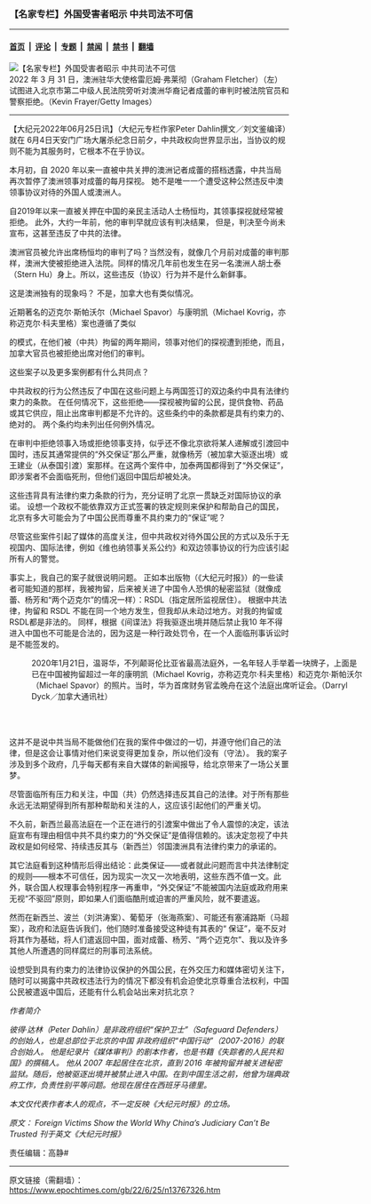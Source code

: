 ### 【名家专栏】外国受害者昭示 中共司法不可信

---

#### [首页](../../../..?n13767326) &nbsp;|&nbsp; [评论](../../../../../epoch-comment?n13767326) &nbsp;|&nbsp; [专题](../../../../../epoch-special?n13767326) &nbsp;|&nbsp; [禁闻](../../../../../epoch-news?n13767326) &nbsp;|&nbsp; [禁书](../../../../../books?n13767326) &nbsp;|&nbsp; [翻墙](https://github.com/gfw-breaker/nogfw/blob/master/README.md?n13767326)


<div><img alt="【名家专栏】外国受害者昭示 中共司法不可信" class="attachment-djy_600_400 size-djy_600_400 wp-post-image" src="https://i.epochtimes.com/assets/uploads/2022/06/id13767347-GettyImages-1388673995-700x420-600x400.jpg"/>
<div class="caption">
 2022 年 3 月 31 日，澳洲驻华大使格雷厄姆‧弗莱彻（Graham Fletcher）（左）试图进入北京市第二中级人民法院旁听对澳洲华裔记者成蕾的审判时被法院官员和警察拒绝。（Kevin Frayer/Getty Images）
</div></div><hr/><div class="post_content" id="artbody" itemprop="articleBody">
 <!-- article content begin -->
 <p>
  【大纪元2022年06月25日讯】（大纪元专栏作家Peter Dahlin撰文／刘文鉴编译）就在 6月4日天安门广场大屠杀纪念日前夕，中共政权向世界显示出，当协议的规则不能为其服务时，它根本不在乎协议。
 </p>
 <p>
  本月初，自 2020 年以来一直被中共关押的澳洲记者成蕾的搭档透露，中共当局再次暂停了澳洲领事对成蕾的每月探视。 她不是唯一一个遭受这种公然违反中澳领事协议对待的外国人或澳洲人。
 </p>
 <p>
  自2019年以来一直被关押在中国的亲民主活动人士杨恒均，其领事探视就经常被拒绝。 此外，大约一年前，他的审判早就应该有判决结果， 但是，判决至今尚未宣布，这甚至违反了中共的法律。
 </p>
 <p>
  澳洲官员被允许出席杨恒均的审判了吗？当然没有，就像几个月前对成蕾的审判那样，澳洲大使被拒绝进入法院。同样的情况几年前也发生在另一名澳洲人胡士泰（Stern Hu）身上。所以，这些违反（协议）行为并不是什么新鲜事。
 </p>
 <p>
  这是澳洲独有的现象吗？ 不是，加拿大也有类似情况。
 </p>
 <p>
  近期著名的迈克尔‧斯帕沃尔（Michael Spavor）与康明凯（Michael Kovrig，亦称迈克尔‧科夫里格）案也遵循了类似
 </p>
 <p>
  的模式，在他们被（中共）拘留的两年期间，领事对他们的探视遭到拒绝，而且，加拿大官员也被拒绝出席对他们的审判。
 </p>
 <p>
  这些案子以及更多案例都有什么共同点？
 </p>
 <p>
  中共政权的行为公然违反了中国在这些问题上与两国签订的双边条约中具有法律约束力的条款。 在任何情况下，这些拒绝——探视被拘留的公民，提供食物、药品或其它供应，阻止出席审判都是不允许的。这些条约中的条款都是具有约束力的、绝对的。 两个条约均未列出任何例外情况。
 </p>
 <p>
  在审判中拒绝领事入场或拒绝领事支持，似乎还不像北京欲将某人递解或引渡回中国时，违反其通常提供的“外交保证”那么严重，就像杨芳（被加拿大驱逐出境）或王建业（从泰国引渡）案那样。在这两个案件中，加泰两国都得到了“外交保证”，即涉案者不会面临死刑，但他们返回中国后却被处决。
 </p>
 <p>
  这些违背具有法律约束力条款的行为，充分证明了北京一贯缺乏对国际协议的承诺。 设想一个政权不能依靠双方正式签署的铁定规则来保护和帮助自己的国民，北京有多大可能会为了中国公民而尊重不具约束力的“保证”呢？
 </p>
 <p>
  尽管这些案件引起了媒体的高度关注，但中共政权对待外国公民的方式以及乐于无视国内、国际法律，例如《维也纳领事关系公约》和双边领事协议的行为应该引起所有人的警觉。
 </p>
 <p>
  事实上，我自己的案子就很说明问题。 正如本出版物（《大纪元时报》）的一些读者可能知道的那样，我被拘留，后来被关进了中国令人恐惧的秘密监狱（就像成蕾、杨芳和“两个迈克尔”的情况一样）：RSDL（指定居所监视居住）。 根据中共法律，拘留和 RSDL 不能在同一个地方发生，但我却从未动过地方。对我的拘留或 RSDL都是非法的。 同样，根据《间谍法》将我驱逐出境并随后禁止我10 年不得进入中国也不可能是合法的，因为这是一种行政处罚令，在一个人面临刑事诉讼时是不能签发的。
 </p>
 <figure aria-describedby="caption-attachment-13767348" class="wp-caption aligncenter" id="attachment_13767348" style="width: 600px">
  <ok href=" https://i.epochtimes.com/assets/uploads/2022/06/id13767348-CP16604786-1200x816-600x408.jpg" rel="noreferrer noopener" target="_blank">
   <img alt="" class="size-large wp-image-13767348" src="https://i.epochtimes.com/assets/uploads/2022/06/id13767348-CP16604786-1200x816-600x408.jpg"/>
  </ok>
  <br/><figcaption class="wp-caption-text" id="caption-attachment-13767348">
   2020年1月21日，温哥华，不列颠哥伦比亚省最高法庭外，一名年轻人手举着一块牌子，上面是已在中国被拘留超过一年的康明凯（Michael Kovrig，亦称迈克尔·科夫里格）和迈克尔·斯帕沃尔（Michael Spavor）的照片。当时，华为首席财务官孟晚舟在这个法庭出席听证会。（Darryl Dyck／加拿大通讯社）
  </figcaption><br/>
 </figure><br/>
 <p>
  这并不是说中共当局不能做他们在我的案件中做过的一切，并遵守他们自己的法律，但是这会让事情对他们来说变得更加复杂，所以他们没有（守法）。 我的案子涉及到多个政府，几乎每天都有来自大媒体的新闻报导，给北京带来了一场公关噩梦。
 </p>
 <p>
  尽管面临所有压力和关注，中国（共）仍然选择违反其自己的法律。对于所有那些永远无法期望得到所有那种帮助和关注的人，这应该引起他们的严重关切。
 </p>
 <p>
  不久前，新西兰最高法庭在一个正在进行的引渡案中做出了令人震惊的决定，该法庭宣布有理由相信中共不具约束力的“外交保证”是值得信赖的。该决定忽视了中共政权是如何经常、持续违反其与（新西兰）邻国澳洲具有法律约束力的承诺的。
 </p>
 <p>
  其它法庭看到这种情形后得出结论：此类保证——或者就此问题而言中共法律制定的规则——根本不可信任，因为现实一次又一次地表明，这些东西不值一文。此外，联合国人权理事会特别程序一再重申，“外交保证”不能被国内法庭或政府用来无视“不驱回”原则，即如果人们面临酷刑或迫害的严重风险，就不要遣返。
 </p>
 <p>
  然而在新西兰、波兰（刘洪涛案）、葡萄牙（张海燕案）、可能还有塞浦路斯（马超案），政府和法庭告诉我们，他们随时准备接受这种徒有其表的“ 保证”，毫不反对将其作为基础，将人们遣返回中国，面对成蕾、杨芳、“两个迈克尔”、我以及许多其他人所遭遇的同样腐烂的刑事司法系统。
 </p>
 <p>
  设想受到具有约束力的法律协议保护的外国公民，在外交压力和媒体密切关注下，随时可以揭露中共政权违法行为的情况下都没有机会迫使北京尊重合法权利，中国公民被遣返中国后，还能有什么机会站出来对抗北京？
 </p>
 <p>
  <em>
   作者简介
  </em>
 </p>
 <p>
  <em>
   彼得·达林（Peter Dahlin）是非政府组织“保护卫士”（Safeguard Defenders）的创始人，也是总部位于北京的中国 非政府组织“中国行动”（2007-2016）的联合创始人。 他是纪录片《媒体审判》的剧本作者，也是书籍《失踪者的人民共和国》的撰稿人。 他从 2007 年起居住在北京，直到 2016 年被拘留并被关进秘密监狱。随后，他被驱逐出境并被禁止进入中国。在到中国生活之前，他曾为瑞典政府工作，负责性别平等问题。他现在居住在西班牙马德里。
  </em>
 </p>
 <p>
  <em>
   本文仅代表作者本人的观点，不一定反映《大纪元时报》的立场。
  </em>
 </p>
 <p>
  <em>
   原文：
   <ok href="https://www.theepochtimes.com/foreign-victims-show-the-world-why-chinas-judiciary-cannot-be-trusted_4520291.html">
    Foreign Victims Show the World Why China’s Judiciary Can’t Be Trusted
   </ok>
   刊于英文《大纪元时报》
  </em>
 </p>
 <p>
  责任编辑：高静#
 </p>
 <!-- article content end -->
 <div id="below_article_ad">
 </div>
</div>


---

原文链接（需翻墙）：https://www.epochtimes.com/gb/22/6/25/n13767326.htm